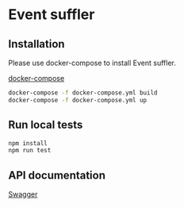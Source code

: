# Event suffler

## Installation
Please use docker-compose to install Event suffler.

[docker-compose](https://docs.docker.com/compose/install/)

```bash
docker-compose -f docker-compose.yml build
docker-compose -f docker-compose.yml up
```

## Run local tests
```bash
npm install
npm run test
```


## API documentation

[Swagger](http://localhost:3000/api-docs/)